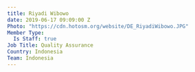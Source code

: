 ```yaml
---
title: Riyadi Wibowo
date: 2019-06-17 09:09:00 Z
Photo: "https://cdn.hotosm.org/website/DE_RiyadiWibowo.JPG"
Member Type:
  Is Staff: true
Job Title: Quality Assurance
Country: Indonesia
Team: Indonesia
---
```


